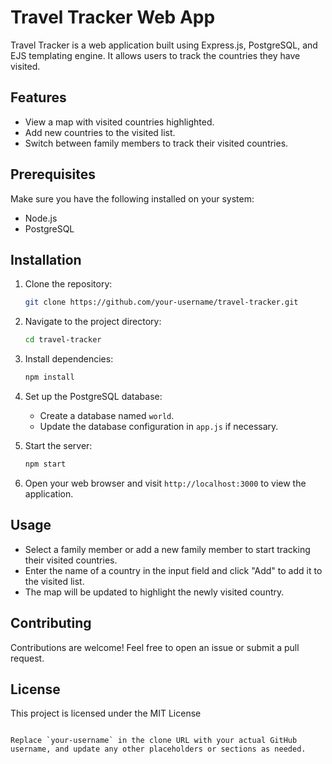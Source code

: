 # Travel Tracker Web App

Travel Tracker is a web application built using Express.js, PostgreSQL, and EJS templating engine. It allows users to track the countries they have visited.

## Features

- View a map with visited countries highlighted.
- Add new countries to the visited list.
- Switch between family members to track their visited countries.

## Prerequisites

Make sure you have the following installed on your system:

- Node.js
- PostgreSQL

## Installation

1. Clone the repository:

   ```bash
   git clone https://github.com/your-username/travel-tracker.git
   ```

2. Navigate to the project directory:

   ```bash
   cd travel-tracker
   ```

3. Install dependencies:

   ```bash
   npm install
   ```

4. Set up the PostgreSQL database:

   - Create a database named `world`.
   - Update the database configuration in `app.js` if necessary.

5. Start the server:

   ```bash
   npm start
   ```

6. Open your web browser and visit `http://localhost:3000` to view the application.

## Usage

- Select a family member or add a new family member to start tracking their visited countries.
- Enter the name of a country in the input field and click "Add" to add it to the visited list.
- The map will be updated to highlight the newly visited country.

## Contributing

Contributions are welcome! Feel free to open an issue or submit a pull request.

## License

This project is licensed under the MIT License
```

Replace `your-username` in the clone URL with your actual GitHub username, and update any other placeholders or sections as needed.
